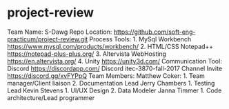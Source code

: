 # project-review

Team Name: S-Dawg
Repo Location: https://github.com/soft-eng-practicum/project-review.git
Process Tools: 
	1. MySql Workbench https://www.mysql.com/products/workbench/
	2. HTML/CSS Notepad++ https://notepad-plus-plus.org/
	3. Altervista WebHosting https://en.altervista.org/
	4. Unity https://unity3d.com/
Communication Tool:
	Discord https://discordapp.com/
	Discord itec-3870-fall-2017 Channel Invite https://discord.gg/xvFYPpQ
Team Members:
	Matthew Coker: 
		1. Team manager/Client liaison
		2. Documentation Lead
	Jerry Chambers
		1. Testing Lead
	Kevin Stevens
		1. UI/UX Design
		2. Data Modeler
	Janna Timmer
		1. Code architecture/Lead programmer